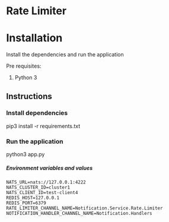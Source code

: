 # Rate Limiter

# Installation

Install the dependencies and run the application

Pre requisites:

1. Python 3 

## Instructions

### Install dependencies
pip3 install -r requirements.txt

### Run the application

python3 app.py


##### **Environment variables and values**
```
NATS_URL=nats://127.0.0.1:4222
NATS_CLUSTER_ID=cluster1
NATS_CLIENT_ID=test-client4
REDIS_HOST=127.0.0.1
REDIS_PORT=6379
RATE_LIMITER_CHANNEL_NAME=Notification.Service.Rate.Limiter
NOTIFICATION_HANDLER_CHANNEL_NAME=Notification.Handlers
```
